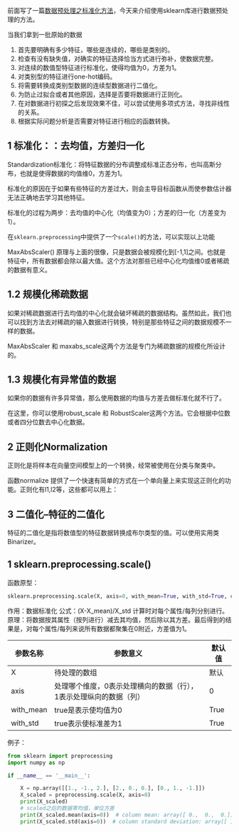 前面写了一篇[数据预处理之标准化方法](https://blog.csdn.net/xq151750111/article/details/124461551)，今天来介绍使用sklearn库进行数据预处理的方法。


当我们拿到一批原始的数据
1. 首先要明确有多少特征，哪些是连续的，哪些是类别的。
2. 检查有没有缺失值，对确实的特征选择恰当方式进行弥补，使数据完整。
3. 对连续的数值型特征进行标准化，使得均值为0，方差为1。
4. 对类别型的特征进行one-hot编码。
5. 将需要转换成类别型数据的连续型数据进行二值化。
6. 为防止过拟合或者其他原因，选择是否要将数据进行正则化。
7. 在对数据进行初探之后发现效果不佳，可以尝试使用多项式方法，寻找非线性的关系。
8. 根据实际问题分析是否需要对特征进行相应的函数转换。

## 1 标准化：：去均值，方差归一化
Standardization标准化：将特征数据的分布调整成标准正态分布，也叫高斯分布，也就是使得数据的均值维0，方差为1。

标准化的原因在于如果有些特征的方差过大，则会主导目标函数从而使参数估计器无法正确地去学习其他特征。

标准化的过程为两步：去均值的中心化（均值变为0）；方差的归一化（方差变为1）。

在`sklearn.preprocessing`中提供了一个`scale()`的方法，可以实现以上功能



 MaxAbsScaler()
原理与上面的很像，只是数据会被规模化到[-1,1]之间。也就是特征中，所有数据都会除以最大值。这个方法对那些已经中心化均值维0或者稀疏的数据有意义。


## 1.2 规模化稀疏数据
如果对稀疏数据进行去均值的中心化就会破坏稀疏的数据结构。虽然如此，我们也可以找到方法去对稀疏的输入数据进行转换，特别是那些特征之间的数据规模不一样的数据。

MaxAbsScaler 和 maxabs_scale这两个方法是专门为稀疏数据的规模化所设计的。

## 1.3 规模化有异常值的数据
如果你的数据有许多异常值，那么使用数据的均值与方差去做标准化就不行了。

在这里，你可以使用robust_scale 和 RobustScaler这两个方法。它会根据中位数或者四分位数去中心化数据。

## 2 正则化Normalization
正则化是将样本在向量空间模型上的一个转换，经常被使用在分类与聚类中。

函数normalize 提供了一个快速有简单的方式在一个单向量上来实现这正则化的功能。正则化有l1,l2等，这些都可以用上：



## 3 二值化–特征的二值化

特征的二值化是指将数值型的特征数据转换成布尔类型的值。可以使用实用类Binarizer。


## 1 sklearn.preprocessing.scale()
函数原型：
```python
sklearn.preprocessing.scale(X, axis=0, with_mean=True, with_std=True, copy=True)
```
作用：数据标准化
公式：(X-X_mean)/X_std 计算时对每个属性/每列分别进行。
原理：将数据按其属性（按列进行）减去其均值，然后除以其方差。最后得到的结果是，对每个属性/每列来说所有数据都聚集在0附近，方差值为1。

<table><thead><tr><th>参数名称</th><th>参数意义</th><th>默认值</th></tr></thead><tbody><tr><td>X</td><td>待处理的数组</td><td>默认</td></tr><tr><td>axis</td><td>处理哪个维度，0表示处理横向的数据（行）， 1表示处理纵向的数据（列）</td><td>0</td></tr><tr><td>with_mean</td><td>true是表示使均值为0</td><td>True</td></tr><tr><td>with_std</td><td>true表示使标准差为1</td><td>True</td></tr></tbody></table>

例子：
```python
from sklearn import preprocessing
import numpy as np

if __name__ == '__main__':

    X = np.array([[1., -1., 2.], [2., 0., 0.], [0., 1., -1.]])
    X_scaled = preprocessing.scale(X, axis=0)
    print(X_scaled)
    # scaled之后的数据零均值，单位方差
    print(X_scaled.mean(axis=0))  # column mean: array([ 0.,  0.,  0.])
    print(X_scaled.std(axis=0))  # column standard deviation: array([ 1.,  1.,  1.])
```